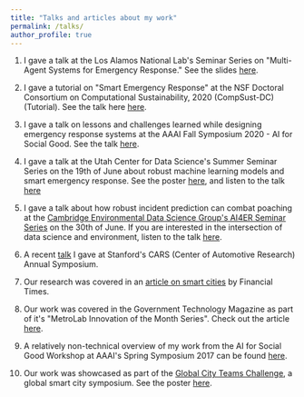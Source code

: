 ```yaml
---
title: "Talks and articles about my work"
permalink: /talks/
author_profile: true
---
```


1. I gave a talk at the Los Alamos National Lab's Seminar Series on "Multi-Agent Systems for Emergency Response." See the slides <a href="https://ayanmukhopadhyay.github.io/files/talks/MultiAgentEmergency.pdf">here</a>.

2. I gave a tutorial on "Smart Emergency Response" at the NSF Doctoral Consortium on Computational Sustainability, 2020 (CompSust-DC) (Tutorial). See the talk here <a href="https://youtu.be/5OZszP4FTlw?t=386">here</a>.

3. I gave a talk on lessons and challenges learned while designing emergency response systems at the AAAI Fall Symposium 2020 - AI for Social Good. See the talk <a href="https://www.dropbox.com/s/e7rdbeszb8pk9zh/AAAI_FSS.mov?dl=0">here</a>.

4. I gave a talk at the Utah Center for Data Science's Summer Seminar Series on the 19th of June about robust machine learning models and smart emergency response. See the poster <a href="http://datascience.utah.edu/assets/img/club_photos/SSS-2020-05.pdf">here</a>, and listen to the talk <a href="https://www.youtube.com/watch?v=LtIaj7szN5I&t=1143s">here</a>

5. I gave a talk about how robust incident prediction can combat poaching at the <a href="https://talks.cam.ac.uk/talk/index/148537">Cambridge Environmental Data Science Group's AI4ER Seminar Series</a> on the 30th of June. If you are interested in the intersection of data science and environment, listen to the talk <a href="https://www.dropbox.com/s/l55yg3ozk3po1l9/AyanMukhopadhyay300620.mp4?dl=0">here</a>.

6. A recent [talk](https://www.youtube.com/watch?v=5IMxgb4a1No&feature=youtu.be) I gave at Stanford's CARS (Center of Automotive Research) Annual Symposium.

7. Our research was covered in an [article on smart cities](https://www.ft.com/content/140ae3f0-1b6f-11ea-81f0-0c253907d3e0) by Financial Times.

8. Our work was covered in the Government Technology Magazine as part of it's "MetroLab Innovation of the Month Series". Check out the article [here](https://www.govtech.com/public-safety/Data-Drives-Down-Nashvilles-Emergency-Response-Times.html).

9. A relatively non-technical overview of my work from the AI for Social Good Workshop at AAAI's Spring Symposium 2017 can be found [here](http://www.youtube.com/watch?v=96QExCTpBbI&t=51m0s).

10. Our work was showcased as part of the [Global City Teams Challenge](https://pages.nist.gov/GCTC/event/gctc-expo-2017/exhibit/), a global smart city symposium. See the poster [here](http://ayanmukhopadhyay.github.io/files/postergctc.pdf).


